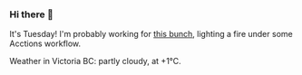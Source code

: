 ### Hi there :wave:

It's Tuesday! I'm probably working for [this bunch](https://github.com/kohofinancial), lighting a fire under some Acctions workflow.

Weather in Victoria BC: partly cloudy, at +1°C.
